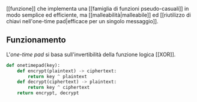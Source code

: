 [[funzione]] che implementa una [[famiglia di funzioni pseudo-casuali]] in modo semplice ed efficiente, ma [[malleabilità|malleabile]] ed [[riutilizzo di chiavi nell'one-time pad|efficace per un singolo messaggio]].

## Funzionamento

L'*one-time pad* si basa sull'invertibilità della funzione logica [[XOR]].

```python
def onetimepad(key):
	def encrypt(plaintext) -> ciphertext:
		return key ^ plaintext
	def decrypt(ciphertext) -> plaintext:
		return key ^ ciphertext
	return encrypt, decrypt
```


